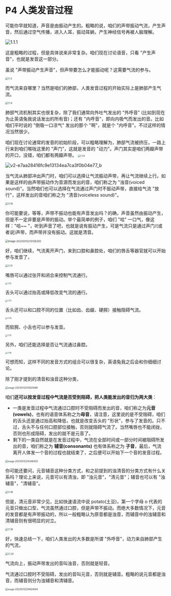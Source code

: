 # P4 人类发音过程

可能你早就知道，声音是由振动产生的。粗略的说，咱们的声带振动气流，产生声音，然后通过空气传播，进入人耳，振动耳蜗，产生神经信号再被人脑理解。

![1.1.1](readme.assets/1.1.1.png)

这是粗略的过程，但是具体说来非常复杂。咱们现在讨论语音，只看 "产生声音"，也就是发音这一部分。

虽说 "声带振动产生声音"，但声带要怎么才能振动呢？这需要气流的参与。

<img src="readme.assets/1.1.2.png" alt="1.1.2" style="zoom: 50%;" />

而气流来自哪里？当然是咱们的肺部，人类发音过程的开始实际上是肺部产生气流。

<img src="readme.assets/1.1.4.png" alt="1.1.4" style="zoom: 50%;" />

肺部气流机制其实也很复杂，除了我们通常向外吐气发出的 "外呼音" (比如到现在为止英语兔我说话发出的所有音)；还有 "内呼音"，即向内吸气而发出的音。比如咱们平时说的 "倒吸一口凉气" 发出的那个 "啊"，就是个 "内呼音"。不过这样的情况当然很少。

咱们现在讨论通常的发音的初始阶段，可以粗略理解为，肺部气流被挤压，一路上行来到咱们喉咙这里的 "声门"，这就是发音的 "动力"。声门其实是咱们两瓣声带的开口，没错，咱们都有两瓣声带。
<img src="readme.assets/1.1.9.png" alt="1.1.9" style="zoom: 50%;" />

![v2-e7aa28416fc9e13134ea7ca3f0b04e77_b](readme.assets/v2-e7aa28416fc9e13134ea7ca3f0b04e77_b.gif)

当气流从肺部冲出声门时，咱们可以选择让气流振动声带，再让气流继续上行。如果是这样的由声带振动作为音源而发出的音，咱们称之为 "浊音(voiced sound)"。当然咱们也可以选择在气流通过声门时不振动声带，直接给气流 "放行"，这样发出的音咱们称之为 "清音(voiceless sound)"。

<img src="readme.assets/1.1.10.png" alt="1.1.10" style="zoom:50%;" />

你可能要说，等等，声带不振动也能有声音发出吗？的确，声音虽然由振动产生，但是不一定非要是声带的振动。举个最简单的例子，咱们 "哈" 一口气，像这样："哈~~ "，听到声音了吧，也就是说有振动产生，可是气流只是通过声门/(或者说)声带，而声带并没有振动。这就是清音。

<img src="readme.assets/image-20230312213126330.png" alt="image-20230312213126330" style="zoom:56%;" />

好，咱们继续，气流离开声门，来到口腔和鼻腔处，咱们的唇舌等器官就可以开始参与发音了，

<img src="readme.assets/1.1.11.png" alt="1.1.11" style="zoom:50%;" />

嘴唇可以通过张开和闭合来控制气流通行。

<img src="readme.assets/1.1.12.png" alt="1.1.12" style="zoom:40%;" />

舌头可以通过抬高或降低改变气流的通行。 

<img src="readme.assets/1.1.13.png" alt="1.1.13" style="zoom:40%;" />

舌头还可以和口腔不同的位置（比如齿、齿龈、硬腭）接触阻碍气流。

<img src="readme.assets/1.1.14.png" alt="1.1.14" style="zoom:40%;" />

而软腭、小舌也可以参与发音。

<img src="readme.assets/1.1.15.png" alt="1.1.15" style="zoom:40%;" />

另外，咱们还能选择是否让气流通过鼻腔。

<img src="readme.assets/1.1.16.png" alt="1.1.16" style="zoom:40%;" />

可想而知，这样不同的发音方式的组合可以很复杂，英语兔我之后会和你细细讨论。

除了刚才提到的清音和浊音这种分类，

<img src="readme.assets/image-20230312213820086.png" alt="image-20230312213820086" style="zoom:50%;" />

咱们**还可以按发音过程中气流是否受到阻碍，把人类能发出的音归为两大类**：

- 一类是发音过程中气流通过口腔时不受阻碍而发出的音，咱们称之为**元音(vowels)**，也有的语音体系称之为**母音**，请注意，这里说的是不受阻碍，咱们的舌头还是通过抬高和降低，也就是改变舌头的 "形状"，参与了发音的。只不过，舌头不与任何口腔部位接触，否则就阻碍气流了。当然嘴唇也不能闭拢，否则也形成阻碍，发出的就不是元音了。
- 剩下的一类自然就是在发音过程中，气流在全部时间或一部分时间被阻碍所发出的音，咱们称之为 **辅音(consonants)** 也有体系称之为 **子音**，最后，气流离开人体发一个音的过程也就结束了，之后便可以开始下一个音的发音过程。

<img src="readme.assets/image-20230312214246420.png" alt="image-20230312214246420" style="zoom:50%;" />

你可能还要问，元音辅音这种分类方式，和之前提到的浊清音的分类方式有什么关系吗？理论上来说，元音可以有清浊，即 "浊元音"，"清元音"；辅音也可以有 "浊辅音"，"清辅音"。

<img src="readme.assets/1.1.18.png" alt="1.1.18" style="zoom:50%;" />

但是，清元音非常少见，比如快速语流中说 potato(土豆)，第一个字母 o 代表的元音只做出口型，气流虽然通过口腔，但是声带不振动。而绝大多数情况下，元音的发音都是有声带振动的，所以一般粗略认为原音都是浊音，而辅音中的浊辅音和清辅音则有很明显的对立。

<img src="readme.assets/1.1.19.png" alt="1.1.19" style="zoom:50%;" />

好，快速总结一下，咱们人类发出的大多数是所谓 "外呼音"，动力来自肺部产生的气流，

<img src="readme.assets/1.1.20.png" alt="1.1.20" style="zoom:50%;" />

气流向上，振动声带发出的音叫浊音，否则就是轻音。

气流通过口腔时不受阻碍，发出的音叫元音，否则就是辅音。粗略的说元音都是浊音，而辅音则分为浊辅音和清辅音。

<img src="readme.assets/image-20230312214824044.png" alt="image-20230312214824044" style="zoom:50%;" />